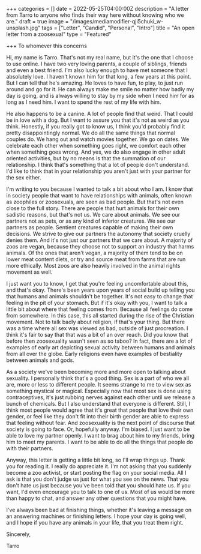 +++
categories = []
date = 2022-05-25T04:00:00Z
description = "A letter from Tarro to anyone who finds their way here without knowing who we are."
draft = true
image = "/images/mediamodifier-qji5chuki_w-unsplash.jpg"
tags = ["Letter", "Candid", "Personal", "Intro"]
title = "An open letter from a zoosexual"
type = "Featured"

+++
To whomever this concerns   
   
 Hi, my name is Tarro. That's not my real name, but it's the one that I choose to use online. I have two very loving parents, a couple of siblings, friends and even a best friend. I'm also lucky enough to have met someone that I absolutely love. I haven't known him for that long, a few years at this point. But I can tell that he's amazing. He loves to have fun, to play, to just run around and go for it. He can always make me smile no matter how badly my day is going, and is always willing to stay by my side when I need him for as long as I need him. I want to spend the rest of my life with him.   
   
 He also happens to be a canine. A lot of people find that weird. That I could be in love with a dog. But I want to assure you that it's not as weird as you think. Honestly, if you really got to know us, I think you'd probably find it pretty disappointingly normal. We do all the same things that normal couples do. We hang out and watch movies together. We go on dates. We celebrate each other when something goes right, we comfort each other when something goes wrong. And yes, we do also engage in other adult oriented activities, but by no means is that the summation of our relationship. I think that's something that a lot of people don't understand. I'd like to think that in your relationship you aren't just with your partner for the sex either.   
   
 I'm writing to you because I wanted to talk a bit about who I am. I know that in society people that want to have relationships with animals, often known as zoophiles or zoosexuals, are seen as bad people. But that's not even close to the full story. There are people that hurt animals for their own sadistic reasons, but that's not us. We care about animals. We see our partners not as pets, or as any kind of inferior creatures. We see our partners as people. Sentient creatures capable of making their own decisions. We strive to give our partners the autonomy that society cruelly denies them. And it's not just our partners that we care about. A majority of zoos are vegan, because they choose not to support an industry that harms animals. Of the ones that aren't vegan, a majority of them tend to be on lower meat content diets, or try and source meat from farms that are run more ethically. Most zoos are also heavily involved in the animal rights movement as well.   
   
 I just want you to know, I get that you're feeling uncomfortable about this, and that's okay. There's been years upon years of social build up telling you that humans and animals shouldn't be together. It's not easy to change that feeling in the pit of your stomach. But if it's okay with you, I want to talk a little bit about where that feeling comes from. Because all feelings do come from somewhere. In this case, this all started during the rise of the Christian movement. Not to talk badly about religion, if that's your thing. But there was a time where all sex was viewed as bad, outside of just procreation. I think it's fair to say that that was a bit of an over reach. Did you know that before then zoosexuality wasn't seen as so taboo? In fact, there are a lot of examples of early art depicting sexual activity between humans and animals from all over the globe. Early religions even have examples of bestiality between animals and gods.   
   
 As a society we've been becoming more and more open to talking about sexuality. I personally think that's a good thing. Sex is a part of who we all are, more or less to different people. It seems strange to me to view sex as something mystical or magical. Especially now that most sex is done using contraceptives, it's just rubbing nerves against each other until we release a bunch of chemicals. But I also understand that everyone is different. Still, I think most people would agree that it's great that people that love their own gender, or feel like they don't fit into their birth gender are able to express that feeling without fear. And zoosexuality is the next point of discourse that society is going to face. Or, hopefully anyway. I'm biased. I just want to be able to love my partner openly. I want to brag about him to my friends, bring him to meet my parents. I want to be able to do all the things that people do with their partners.  
   
 Anyway, this letter is getting a little bit long, so I'll wrap things up. Thank you for reading it. I really do appreciate it. I'm not asking that you suddenly become a zoo activist, or start posting the flag on your social media. All I ask is that you don't judge us just for what you see on the news. That you don't hate us just because you've been told that you should hate us. If you want, I'd even encourage you to talk to one of us. Most of us would be more than happy to chat, and answer any other questions that you might have.   
   
 I've always been bad at finishing things, whether it's leaving a message on an answering machines or finishing letters. I hope your day is going well, and I hope if you have any animals in your life, that you treat them right.   
   
 Sincerely,  
   
 Tarro